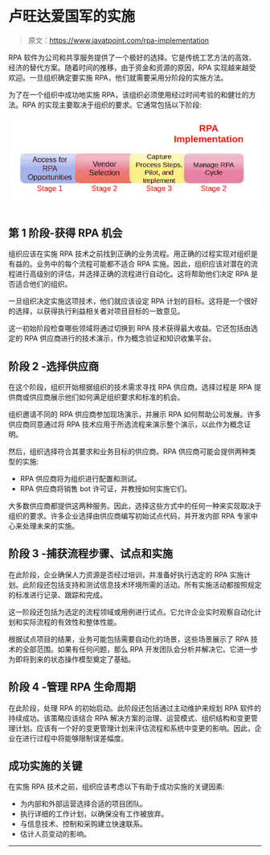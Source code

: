 # 卢旺达爱国军的实施

> 原文：<https://www.javatpoint.com/rpa-implementation>

RPA 软件为公司和共享服务提供了一个极好的选择。它是传统工艺方法的高效、经济的替代方案。随着时间的推移，由于资金和资源的原因，RPA 实现越来越受欢迎。一旦组织确定要实施 RPA，他们就需要采用分阶段的实施方法。

为了在一个组织中成功地实施 RPA，该组织必须使用经过时间考验的和健壮的方法。RPA 的实现主要取决于组织的要求。它通常包括以下阶段:

![RPA Implementation](img/483e23f05d6c68402134d4b49c4ddd93.png)

## 第 1 阶段-获得 RPA 机会

组织应该在实施 RPA 技术之前找到正确的业务流程。用正确的过程实现对组织是有益的。业务中的每个流程可能都不适合 RPA 实施。因此，组织应该对潜在的流程进行高级别的评估，并选择正确的流程进行自动化。这将帮助他们决定 RPA 是否适合他们的组织。

一旦组织决定实施这项技术，他们就应该设定 RPA 计划的目标。这将是一个很好的选择，以获得执行利益相关者对项目目标的一致意见。

这一初始阶段检查哪些领域将通过切换到 RPA 技术获得最大收益。它还包括由选定的 RPA 供应商进行的技术演示，作为概念验证和知识收集平台。

## 阶段 2 -选择供应商

在这个阶段，组织开始根据组织的技术需求寻找 RPA 供应商。选择过程是 RPA 提供商或供应商展示他们如何满足组织要求和标准的机会。

组织邀请不同的 RPA 供应商参加现场演示，并展示 RPA 如何帮助公司发展。许多供应商同意通过将 RPA 技术应用于所选流程来演示整个演示，以此作为概念证明。

然后，组织选择符合其要求和业务目标的供应商。RPA 供应商可能会提供两种类型的实施:

*   RPA 供应商将为组织进行配置和测试。
*   RPA 供应商将销售 bot 许可证，并教授如何实施它们。

大多数供应商都提供这两种服务。因此，选择这些方式中的任何一种来实现取决于组织的要求。许多企业选择由供应商编写初始试点代码，并开发内部 RPA 专家中心来处理未来的实施。

## 阶段 3 -捕获流程步骤、试点和实施

在此阶段，企业确保人力资源是否经过培训，并准备好执行选定的 RPA 实施计划。此阶段还包括支持和测试信息技术环境所需的活动。所有实施活动都按照规定的标准进行记录、跟踪和完成。

这一阶段还包括为选定的流程领域或用例进行试点。它允许企业实时观察自动化计划和实际流程的有效性和整体性能。

根据试点项目的结果，业务可能包括需要自动化的场景，这些场景展示了 RPA 技术的全部范围。如果有任何问题，那么 RPA 开发团队会分析并解决它。它进一步为即将到来的状态操作模型奠定了基础。

## 阶段 4 -管理 RPA 生命周期

在此阶段，处理 RPA 的初始启动。此阶段还包括通过主动维护来规划 RPA 软件的持续成功。该策略应该结合 RPA 解决方案的治理、运营模式、组织结构和变更管理计划。应该有一个好的变更管理计划来评估流程和系统中变更的影响。因此，企业在进行过程中将能够限制误差幅度。

## 成功实施的关键

在实施 RPA 技术之前，组织应该考虑以下有助于成功实施的关键因素:

*   为内部和外部运营选择合适的项目团队。
*   执行详细的工作计划，以确保没有工作被放弃。
*   与信息技术、控制和采购建立快速联系。
*   估计人员变动的影响。

* * *